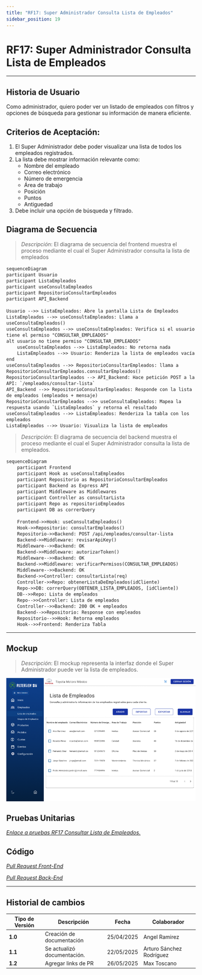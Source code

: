 ```yaml
---
title: "RF17: Super Administrador Consulta Lista de Empleados"
sidebar_position: 19
---
```


# RF17: Super Administrador Consulta Lista de Empleados

---

## Historia de Usuario

Como administrador, quiero poder ver un listado de empleados con filtros y opciones de búsqueda para gestionar su información de manera eficiente.

## **Criterios de Aceptación:**

1. El Super Administrador debe poder visualizar una lista de todos los empleados registrados.
2. La lista debe mostrar información relevante como:
   - Nombre del empleado
   - Correo electrónico
   - Número de emergencia
   - Área de trabajo
   - Posición
   - Puntos
   - Antiguedad
3. Debe incluir una opción de búsqueda y filtrado.

## **Diagrama de Secuencia**

> _Descripción_: El diagrama de secuencia del frontend muestra el proceso mediante el cual el Super Administrador consulta la lista de empleados

```mermaid
sequenceDiagram
participant Usuario
participant ListaEmpleados
participant useConsultaEmpleados
participant RepositorioConsultarEmpleados
participant API_Backend

Usuario -->> ListaEmpleados: Abre la pantalla Lista de Empleados
ListaEmpleados -->> useConsultaEmpleados: Llama a useConsultaEmpleados()
useConsultaEmpleados -->> useConsultaEmpleados: Verifica si el usuario tiene el permiso "CONSULTAR_EMPLEADOS"
alt usuario no tiene permiso "CONSULTAR_EMPLEADOS"
    useConsultaEmpleados -->> ListaEmpleados: No retorna nada
    ListaEmpleados -->> Usuario: Renderiza la lista de empleados vacía
end
useConsultaEmpleados -->> RepositorioConsultarEmpleados: llama a RepositorioConsultarEmpleados.consultarEmpleados()
RepositorioConsultarEmpleados --> API_Backend: Hace petición POST a la API: `/empleados/consultar-lista`
API_Backend -->> RepositorioConsultarEmpleados: Responde con la lista de empleados (empleados + mensaje)
RepositorioConsultarEmpleados -->> useConsultaEmpleados: Mapea la respuesta usando `ListaEmpleados` y retorna el resultado
useConsultaEmpleados -->> ListaEmpleados: Renderiza la tabla con los empleados
ListaEmpleados -->> Usuario: Visualiza la lista de empleados
```

> _Descripción_: El diagrama de secuencia del backend muestra el proceso mediante el cual el Super Administrador consulta la lista de empleados.

```mermaid
sequenceDiagram
    participant Frontend
    participant Hook as useConsultaEmpleados
    participant Repositorio as RepositorioConsultarEmpleados
    participant Backend as Express API
    participant Middleware as Middlewares
    participant Controller as consultarLista
    participant Repo as repositorioEmpleados
    participant DB as correrQuery

    Frontend->>Hook: useConsultaEmpleados()
    Hook->>Repositorio: consultarEmpleados()
    Repositorio->>Backend: POST /api/empleados/consultar-lista
    Backend->>Middleware: revisarApiKey()
    Middleware-->>Backend: OK
    Backend->>Middleware: autorizarToken()
    Middleware-->>Backend: OK
    Backend->>Middleware: verificarPermisos(CONSULTAR_EMPLEADOS)
    Middleware-->>Backend: OK
    Backend->>Controller: consultarLista(req)
    Controller->>Repo: obtenerListaDeEmpleados(idCliente)
    Repo->>DB: correrQuery(OBTENER_LISTA_EMPLEADOS, [idCliente])
    DB-->>Repo: Lista de empleados
    Repo-->>Controller: Lista de empleados
    Controller-->>Backend: 200 OK + empleados
    Backend-->>Repositorio: Response con empleados
    Repositorio-->>Hook: Retorna empleados
    Hook-->>Frontend: Renderiza Tabla

```

---

## **Mockup**

> _Descripción_: El mockup representa la interfaz donde el Super Administrador puede ver la lista de empleados.

![mockup consultar empleados](imagenes/RF17.png)

## **Pruebas Unitarias**

_<u>[Enlace a pruebas RF17 Consultar Lista de Empleados.](https://docs.google.com/spreadsheets/d/1NLGwGrGA5PVOEzLaqxa8Ts1D_Ng3QzzqNKWJYUzxD-M/edit?gid=233812011#gid=233812011)</u>_

## **Código**

_<u>[Pull Request Front-End](https://github.com/CodeAnd-Co/Frontend-Text-Lines/pull/23)</u>_

_<u>[Pull Request Back-End](https://github.com/CodeAnd-Co/Backend-textiles/pull/29)</u>_

---

## Historial de cambios

| **Tipo de Versión** | **Descripción**             | **Fecha**  | **Colaborador**          |
| ------------------- | --------------------------- | ---------- | ------------------------ |
| **1.0**             | Creación de documentación   | 25/04/2025 | Angel Ramirez            |
| **1.1**             | Se actualizó documentación. | 22/05/2025 | Arturo Sánchez Rodríguez |
| **1.2**             | Agregar links de PR         | 26/05/2025 | Max Toscano              |
